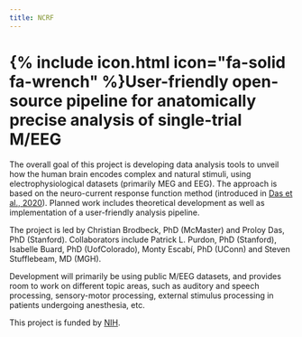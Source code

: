 ```yaml
---
title: NCRF
---
```


# {% include icon.html icon="fa-solid fa-wrench" %}User-friendly open-source pipeline for anatomically precise analysis of single-trial M/EEG

The overall goal of this project is developing data analysis tools to unveil how the human brain encodes complex and natural stimuli, using electrophysiological datasets (primarily MEG and EEG). 
The approach is based on the neuro-current response function method (introduced in [Das et al., 2020](https://doi.org/10.1016/j.neuroimage.2020.116528)). 
Planned work includes theoretical development as well as implementation of a user-friendly analysis pipeline.

The project is led by Christian Brodbeck, PhD (McMaster) and Proloy Das, PhD (Stanford).
Collaborators include Patrick L. Purdon, PhD (Stanford), Isabelle Buard, PhD (UofColorado), Monty Escabí, PhD (UConn) and Steven Stufflebeam, MD (MGH).

Development will primarily be using public M/EEG datasets, and provides room to work on different topic areas, such as auditory and speech processing, sensory-motor processing, external stimulus processing in patients undergoing anesthesia, etc.

This project is funded by [NIH](https://reporter.nih.gov/search/MO5MEigAnEeHz2DkOCOs0g/project-details/10864540).
